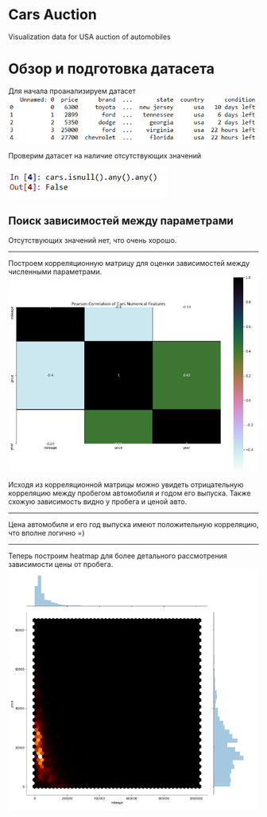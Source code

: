 # Cars Auction
Visualization data for USA auction of automobiles

Обзор и подготовка датасета
=====================
Для начала проанализируем датасет
![Head](https://github.com/DmitriyBul/Cars-auction-/blob/master/head.PNG)

Проверим датасет на наличие отсутствующих значений

![Head](https://github.com/DmitriyBul/Cars-auction-/blob/master/isnull.PNG)

Поиск зависимостей между параметрами
-----------------------------------
Отсутствующих значений нет, что очень хорошо.
***
Построем корреляционную матрицу для оценки зависимостей между численными параметрами.
![Head](https://github.com/DmitriyBul/Cars-auction-/blob/master/Correlation_Matrix.PNG)

Исходя из корреляционной матрицы можно увидеть отрицательную корреляцию между пробегом автомобиля и годом его выпуска. Также схожую зависимость видно у пробега и ценой авто.
***
Цена автомобиля и его год выпуска имеют положительную корреляцию, что вполне логично =)
***
Теперь построим heatmap для более детального рассмотрения зависимости цены от пробега.
![Head](https://github.com/DmitriyBul/Cars-auction-/blob/master/Heatmap.PNG)
